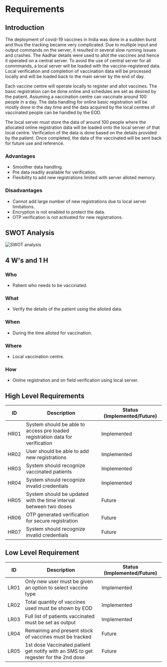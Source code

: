 # Requirements
## Introduction
The deployment of covid-19 vaccines in India was done in a sudden burst and thus the tracking became very complicated. 
Due to multiple input and output commands on the server, it resulted in several slow running issues and crashes. 
The Aadhar details were used to allot the vaccines and hence it operated on a central server.
To avoid the use of central server for all commmands, a local server will be loaded with the vaccine-registered data. 
Local verification and completion of vaccination data will be processed locally and will be loaded back to the main server by the end of day.

Each vaccine centre will operate locally to register and allot vaccines. 
The basic registration can be done online and schedules are set as desired by the patient. Assuming a vaccination centre can vaccinate around 100 people in a day. 
The data handling for online basic registration will be mostly done in the day time and the data acquired by the local centres of vaccinated people can be handled by the EOD.

The local server must store the data of around 100 people where the allocated online registration data will be loaded onto the local server of that local centre. 
Verification of the data is done based on the details provided by the patient. Once completed, the data of the vaccinated will be sent back for future use and reference.
### Advantages
* Smoother data handling.
* Pre data readily available for verification.
* Flexibility to add new registrations limited with server alloted memory.
### Disadvantages
* Cannot add large number of new registrations due to local server limitations.
* Encryption is not enabled to protect the data.
* OTP verification is not activated for new registrations.
## SWOT Analysis
![SWOT analysis](https://user-images.githubusercontent.com/89698000/132556785-561d19ab-c53d-4658-8138-401da25ce78e.png)

## 4 W's and 1 H
### Who
* Patient who needs to be vaccinated.
### What
* Verify the details of the patient using the alloted data.
### When
* During the time alloted for vaccination.
### Where
* Local vaccination centre.
### How
* Online registration and on field verification using local server.

## High Level Requirements
| ID | Description | Status (Implemented/Future) |
| --- | --- | --- |
| HR01 | System should be able to access pre loaded registration data for verification | Implemented |
| HR02 | User should be able to add new registrations | Implemented |
| HR03 | System should recognize vaccinated patients | Implemented |
| HR04 | System should recognize invalid credentials | Implemented |
| HR05 | System should be updated with the time interval between two doses | Future |
| HR06 | OTP generated verification for secure registration | Future |
| HR07 | System should recognize invalid credentials | Future |


## Low Level Requirement
| ID | Description | Status (Implemented/Future) |
| --- | --- | --- | 
| LR01 | Only new user must be given an option to select vaccine type | Implemented |
| LR02 | Total quantity of vaccines used must be shown by EOD | Implemented |
| LR03 | Full list of patients vaccinated must be set as output | Implemented |
| LR04 | Remaining and present stock of vaccines must be tracked | Future |
| LR05 | 1st dose Vaccinated patient get notify with an SMS to get regester for the 2nd dose   | Future |
